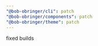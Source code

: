 ```yaml
---
"@bob-obringer/cli": patch
"@bob-obringer/components": patch
"@bob-obringer/theme": patch
---
```


fixed builds
